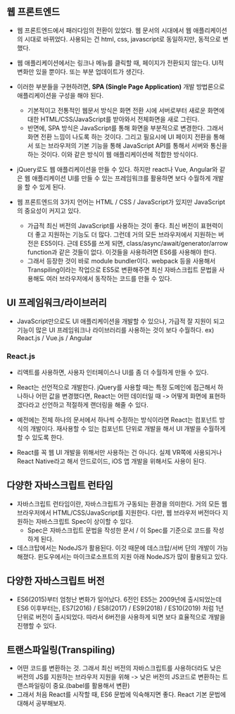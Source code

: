 ## 웹 프론트엔드
- 웹 프론트엔드에서 패러다임의 전환이 있었다. 웹 문서의 시대에서 웹 애플리케이션의 시대로 바뀌었다. 사용되는 건 html, css, javascript로 동일하지만, 동적으로 변했다.
- 웹 애플리케이션에서는 링크나 메뉴를 클릭할 때, 페이지가 전환되지 않는다. UI적 변화만 있을 뿐이다. 또는 부분 업데이트가 생긴다. 

- 이러한 부분들을 구현하려면, **SPA (Single Page Application)** 개발 방법론으로 애플리케이션을 구성을 해야 된다.
  - 기본적이고 전통적인 웹문서 방식은 화면 전환 시에 서버로부터 새로운 화면에 대한 HTML/CSS/JavaScript를 받아와서 전체화면을 새로 그린다.
  - 반면에, SPA 방식은 JavaScript를 통해 화면을 부분적으로 변경한다. 그래서 화면 전환 느낌이 나도록 하는 것이다. 그리고 필요시에 UI 페이지 전환을 통해서 또는 브라우저의 기본 기능을 통해 JavaScript API를 통해서 서버와 통신을 하는 것이다. 이와 같은 방식이 웹 애플리케이션에 적합한 방식이다.

- jQuery로도 웹 애플리케이션을 만들 수 있다. 하지만 react나 Vue, Angular와 같은 웹 애플리케이션 UI를 만들 수 있는 프레임워크를 활용하면 보다 수월하게 개발을 할 수 있게 된다.

- 웹 프론트엔드의 3가지 언어는 HTML / CSS / JavaScript가 있지만 JavaScript의 중요성이 커지고 있다. 
  - 가급적 최신 버전의 JavaScript를 사용하는 것이 좋다. 최신 버전이 표현력이 더 좋고 지원하는 기능도 더 많다. 그런데 거의 모든 브라우저에서 지원하는 버전은 ES5이다. 근데 ES5를 쓰게 되면, class/async/await/generator/arrow function과 같은 것들이 없다. 이것들을 사용하려면 ES6를 사용해야 한다.
  - 그래서 등장한 것이 바로 module bundler이다. webpack 등을 사용해서 Transpiling이라는 작업으로 ES5로 변환해주면 최신 자바스크립트 문법을 사용해도 여러 브라우저에서 동작하는 코드를 만들 수 있다.


## UI 프레임워크/라이브러리
- JavaScript만으로도 UI 애플리케이션을 개발할 수 있으나, 가급적 잘 지원이 되고 기능이 많은 UI 프레임워크나 라이브러리를 사용하는 것이 보다 수월하다. ex) React.js / Vue.js / Angular


### React.js
- 리액트를 사용하면, 사용자 인터페이스나 UI를 좀 더 수월하게 만들 수 있다. 
- React는 선언적으로 개발한다. jQuery를 사용할 때는 특정 도메인에 접근해서 하나하나 어떤 값을 변경했다면, React는 어떤 데이터일 때 -> 어떻게 화면에 표현하겠다라고 선언하고 적절하게 랜더링을 해줄 수 있다.
- 예전에는 전체 하나의 문서에서 하나씩 수정하는 방식이라면 React는 컴포넌트 방식의 개발이다. 재사용할 수 있는 컴포넌트 단위로 개발을 해서 UI 개발을 수월하게 할 수 있도록 한다.

- React를 꼭 웹 UI 개발을 위해서만 사용하는 건 아니다. 실제 VR쪽에 사용되거나 React Native라고 해서 안드로이드, iOS 앱 개발을 위해서도 사용이 된다.


## 다양한 자바스크립트 런타임
- 자바스크립트 런타임이란, 자바스크립트가 구동되는 환경을 의미한다. 거의 모든 웹 브라우저에서 HTML/CSS/JavaScript를 지원한다. 다만, 웹 브라우저 버전마다 지원하는 자바스크립트 Spec이 상이할 수 있다.
  - Spec은 자바스크립트 문법을 작성한 문서 / 이 Spec를 기준으로 코드를 작성하게 된다.
- 데스크탑에서는 NodeJS가 활용된다. 이것 때문에 데스크탑/서버 단의 개발이 가능해졌다. 윈도우에서는 마이크로소프트의 지원 아래 NodeJS가 많이 활용되고 있다.


## 다양한 자바스크립트 버전
- ES6(2015)부터 엄청난 변화가 일어났다. 6전인 ES5는 2009년에 출시되었는데 ES6 이후부터는, ES7(2016) / ES8(2017) / ES9(2018) / ES10(2019) 처럼 1년 단위로 버전이 출시되었다. 따라서 6버전을 사용하게 되면 보다 효율적으로 개발을 진행할 수 있다.


## 트랜스파일링(Transpiling)
- 어떤 코드를 변환하는 것. 그래서 최신 버전의 자바스크립트를 사용하더라도 낮은 버전의 JS를 지원하는 브라우저 지원을 위해 -> 낮은 버전의 JS코드로 변환하는 트랜스파일링이 중요.(babel를 활용해서 변환)
- 그래서 처음 React를 시작할 때, ES6 문법에 익숙해지면 좋다. React 기본 문법에 대해서 공부해보자.
